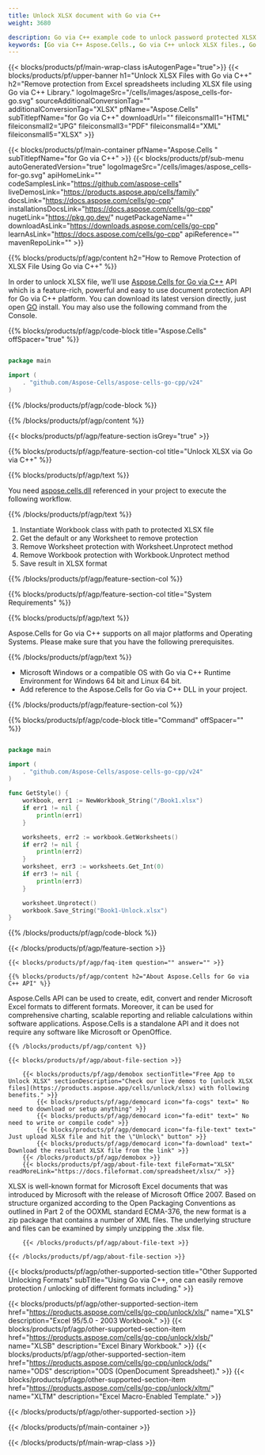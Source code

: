 ```yaml
---
title: Unlock XLSX document with Go via C++
weight: 3680

description: Go via C++ example code to unlock password protected XLSX file on Go via C++ Runtime Environment for Windows Windows 64 bit and Linux 64 bit.
keywords: [Go via C++ Aspose.Cells., Go via C++ unlock XLSX files., Go via C++ how to unlock XLSX document., Go via C++ unprotect XLSX files., remove protection from XLSX files., decrypt XLSX Files using Go via C++]
---
```


{{< blocks/products/pf/main-wrap-class isAutogenPage="true">}}
{{< blocks/products/pf/upper-banner h1="Unlock XLSX Files with Go via C++" h2="Remove protection from Excel spreadsheets including XLSX file using Go via C++ Library." logoImageSrc="/cells/images/aspose_cells-for-go.svg" sourceAdditionalConversionTag="" additionalConversionTag="XLSX" pfName="Aspose.Cells" subTitlepfName="for Go via C++" downloadUrl="" fileiconsmall1="HTML" fileiconsmall2="JPG" fileiconsmall3="PDF" fileiconsmall4="XML" fileiconsmall5="XLSX" >}}

{{< blocks/products/pf/main-container pfName="Aspose.Cells " subTitlepfName="for Go via C++" >}}
{{< blocks/products/pf/sub-menu autoGeneratedVersion="true" logoImageSrc="/cells/images/aspose_cells-for-go.svg" apiHomeLink="" codeSamplesLink="https://github.com/aspose-cells" liveDemosLink="https://products.aspose.app/cells/family" docsLink="https://docs.aspose.com/cells/go-cpp" installationsDocsLink="https://docs.aspose.com/cells/go-cpp" nugetLink="https://pkg.go.dev/" nugetPackageName="" downloadAsLink="https://downloads.aspose.com/cells/go-cpp" learnAsLink="https://docs.aspose.com/cells/go-cpp" apiReference="" mavenRepoLink="" >}}

{{% blocks/products/pf/agp/content h2="How to Remove Protection of XLSX File Using Go via C++" %}}

 In order to unlock XLSX file, we’ll use
 [Aspose.Cells for Go via C++](https://products.aspose.com/cells/go-cpp)
 API which is a feature-rich, powerful and easy to use document protection API for Go via C++ platform. You can download its latest version directly, just open
 [GO](https://releases.aspose.com/cells/go-cpp/)
 install. You may also use the following command from the Console.

{{% blocks/products/pf/agp/code-block title="Aspose.Cells" offSpacer="true" %}}

```go

package main

import (
    . "github.com/Aspose-Cells/aspose-cells-go-cpp/v24"
)

```

{{% /blocks/products/pf/agp/code-block %}}

{{% /blocks/products/pf/agp/content %}}

{{< blocks/products/pf/agp/feature-section isGrey="true" >}}

{{% blocks/products/pf/agp/feature-section-col title="Unlock XLSX via Go via C++" %}}

{{% blocks/products/pf/agp/text %}}

 You need
 [aspose.cells.dll](https://downloads.aspose.com/cells/go-cpp)
 referenced in your project to execute the following workflow.

{{% /blocks/products/pf/agp/text %}}

1.  Instantiate Workbook class with path to protected XLSX file
1.  Get the default or any Worksheet to remove protection
1.  Remove Worksheet protection with Worksheet.Unprotect method
1.  Remove Workbook protection with Workbook.Unprotect method
1.  Save result in XLSX format

{{% /blocks/products/pf/agp/feature-section-col %}}

{{% blocks/products/pf/agp/feature-section-col title="System Requirements" %}}

{{% blocks/products/pf/agp/text %}}

 Aspose.Cells for Go via C++ supports on all major platforms and Operating Systems. Please make sure that you have the following prerequisites.

{{% /blocks/products/pf/agp/text %}}

-  Microsoft Windows or a compatible OS with Go via C++ Runtime Environment for Windows 64 bit and Linux 64 bit.
-  Add reference to the Aspose.Cells for Go via C++ DLL in your project.

{{% /blocks/products/pf/agp/feature-section-col %}}

{{% blocks/products/pf/agp/code-block title="Command" offSpacer="" %}}

```go

package main

import (
	. "github.com/Aspose-Cells/aspose-cells-go-cpp/v24"
)

func GetStyle() {
	workbook, err1 := NewWorkbook_String("/Book1.xlsx")
	if err1 != nil {
		println(err1)
	}

	worksheets, err2 := workbook.GetWorksheets()
	if err2 != nil {
		println(err2)
	}
	worksheet, err3 := worksheets.Get_Int(0)
	if err3 != nil {
		println(err3)
	}

	worksheet.Unprotect()
	workbook.Save_String("Book1-Unlock.xlsx")
}


```

{{% /blocks/products/pf/agp/code-block %}}

{{< /blocks/products/pf/agp/feature-section >}}

    {{< blocks/products/pf/agp/faq-item question="" answer="" >}}


<!-- aboutfile Starts -->

    {{% blocks/products/pf/agp/content h2="About Aspose.Cells for Go via C++ API" %}}

 Aspose.Cells API can be used to create, edit, convert and render Microsoft Excel formats to different formats. Moreover, it can be used for comprehensive charting, scalable reporting and reliable calculations within software applications. Aspose.Cells is a standalone API and it does not require any software like Microsoft or OpenOffice.



    {{% /blocks/products/pf/agp/content %}}

    {{< blocks/products/pf/agp/about-file-section >}}

        {{< blocks/products/pf/agp/demobox sectionTitle="Free App to Unlock XLSX" sectionDescription="Check our live demos to [unlock XLSX files](https://products.aspose.app/cells/unlock/xlsx) with following benefits." >}}
            {{< blocks/products/pf/agp/democard icon="fa-cogs" text=" No need to download or setup anything" >}}
            {{< blocks/products/pf/agp/democard icon="fa-edit" text=" No need to write or compile code" >}}
            {{< blocks/products/pf/agp/democard icon="fa-file-text" text=" Just upload XLSX file and hit the \"Unlock\" button" >}}
            {{< blocks/products/pf/agp/democard icon="fa-download" text=" Download the resultant XLSX file from the link" >}}
        {{< /blocks/products/pf/agp/demobox >}}
        {{< blocks/products/pf/agp/about-file-text fileFormat="XLSX" readMoreLink="https://docs.fileformat.com/spreadsheet/xlsx/" >}}
XLSX is well-known format for Microsoft Excel documents that was introduced by Microsoft with the release of Microsoft Office 2007. Based on structure organized according to the Open Packaging Conventions as outlined in Part 2 of the OOXML standard ECMA-376, the new format is a zip package that contains a number of XML files. The underlying structure and files can be examined by simply unzipping the .xlsx file.

        {{< /blocks/products/pf/agp/about-file-text >}}

    {{< /blocks/products/pf/agp/about-file-section >}}

<!-- aboutfile Ends -->

{{< blocks/products/pf/agp/other-supported-section title="Other Supported Unlocking Formats" subTitle="Using Go via C++, one can easily remove protection / unlocking of different formats including." >}}

{{< blocks/products/pf/agp/other-supported-section-item href="https://products.aspose.com/cells/go-cpp/unlock/xls/" name="XLS" description="Excel 95/5.0 - 2003 Workbook." >}} 
{{< blocks/products/pf/agp/other-supported-section-item href="https://products.aspose.com/cells/go-cpp/unlock/xlsb/" name="XLSB" description="Excel Binary Workbook." >}} 
{{< blocks/products/pf/agp/other-supported-section-item href="https://products.aspose.com/cells/go-cpp/unlock/ods/" name="ODS" description="ODS (OpenDocument Spreadsheet)." >}} 
{{< blocks/products/pf/agp/other-supported-section-item href="https://products.aspose.com/cells/go-cpp/unlock/xltm/" name="XLTM" description="Excel Macro-Enabled Template." >}} 

{{< /blocks/products/pf/agp/other-supported-section >}}

{{< /blocks/products/pf/main-container >}}

{{< /blocks/products/pf/main-wrap-class >}}

